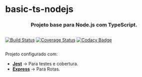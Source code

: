 # basic-ts-nodejs

<h3 style="text-align: center">
  Projeto base para Node.js com TypeScript.
</h3>

<div style="align-content: center; width: 100% ">

[![Build Status](https://travis-ci.com/ramoura/basic-ts-nodejs.svg?branch=master)](https://travis-ci.com/ramoura/basic-ts-nodejs)
[![Coverage Status](https://coveralls.io/repos/github/ramoura/basic-ts-nodejs/badge.svg?branch=master)](https://coveralls.io/github/ramoura/basic-ts-nodejs?branch=master)
[![Codacy Badge](https://app.codacy.com/project/badge/Grade/f48d763ff5c54003abc6eb672456da8c)](https://www.codacy.com/manual/ramoura/basic-ts-nodejs?utm_source=github.com&amp;utm_medium=referral&amp;utm_content=ramoura/basic-ts-nodejs&amp;utm_campaign=Badge_Grade)

</div>

Projeto configurado com:
- **[Jest](https://jestjs.io/)** -> Para testes e cobertura.
- **[Express](https://expressjs.com/)** -> Para Rotas.

<br>
